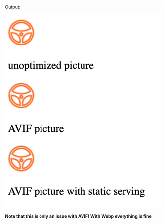 Output:

![SS](./screenshot.png)

**Note that this is only an issue with AVIF! With Webp everything is fine**

